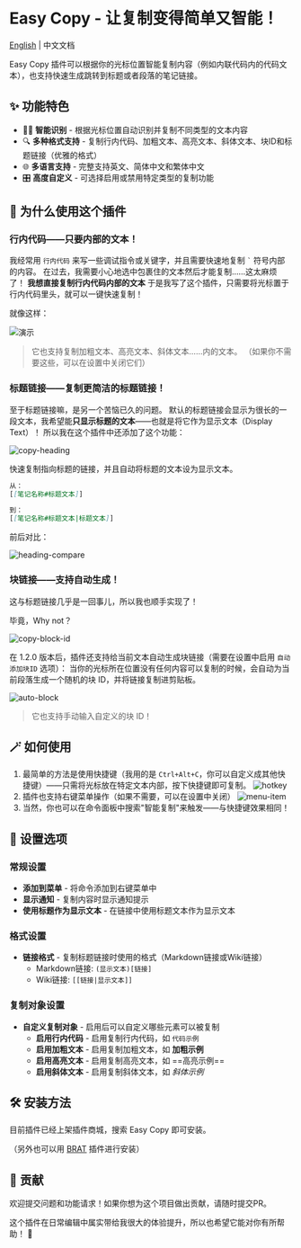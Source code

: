# Easy Copy - 让复制变得简单又智能！
[English](./README.md) | 中文文档

Easy Copy 插件可以根据你的光标位置智能复制内容（例如内联代码内的代码文本），也支持快速生成跳转到标题或者段落的笔记链接。

## ✨ 功能特色

- 🧙‍♂️ **智能识别** - 根据光标位置自动识别并复制不同类型的文本内容
- 🔍 **多种格式支持** - 复制行内代码、加粗文本、高亮文本、斜体文本、块ID和标题链接（优雅的格式）
- 🌐 **多语言支持** - 完整支持英文、简体中文和繁体中文
- 🎛️ **高度自定义** - 可选择启用或禁用特定类型的复制功能


## 🤔 为什么使用这个插件

### 行内代码——只要内部的文本！
我经常用 `行内代码` 来写一些调试指令或关键字，并且需要快速地复制 `` ` `` 符号内部的内容。
在过去，我需要小心地选中包裹住的文本然后才能复制……这太麻烦了！
**我想直接复制行内代码内部的文本**
于是我写了这个插件，只需要将光标置于行内代码里头，就可以一键快速复制！

就像这样：

![演示](assets/demo-copy.gif)

> 它也支持复制加粗文本、高亮文本、斜体文本……内的文本。
> （如果你不需要这些，可以在设置中关闭它们）



### 标题链接——复制更简洁的标题链接！
至于标题链接嘛，是另一个苦恼已久的问题。
默认的标题链接会显示为很长的一段文本，我希望能**只显示标题的文本**——也就是将它作为显示文本（Display Text）！
所以我在这个插件中还添加了这个功能：

![copy-heading](assets/copy-heading.gif)

快速复制指向标题的链接，并且自动将标题的文本设为显示文本。


```md
从：
[[笔记名称#标题文本]]

到：
[[笔记名称#标题文本|标题文本]]
```

前后对比：

![heading-compare](assets/heading-compare.png)

### 块链接——支持自动生成！
这与标题链接几乎是一回事儿，所以我也顺手实现了！

毕竟，Why not？

![copy-block-id](assets/copy-block-id.png)

在 1.2.0 版本后，插件还支持给当前文本自动生成块链接（需要在设置中启用 `自动添加块ID` 选项）：
当你的光标所在位置没有任何内容可以复制的时候，会自动为当前段落生成一个随机的块 ID，并将链接复制进剪贴板。

![auto-block](assets/auto-generate-block-id.gif)

> 它也支持手动输入自定义的块 ID！


## 🪄 如何使用

1. 最简单的方法是使用快捷键（我用的是 `Ctrl+Alt+C`，你可以自定义成其他快捷键）——只需将光标放在特定文本内部，按下快捷键即可复制。 ![hotkey](assets/hotkey.png)
2. 插件也支持右键菜单操作（如果不需要，可以在设置中关闭） ![menu-item](assets/menu-item.png)
3. 当然，你也可以在命令面板中搜索"智能复制"来触发——与快捷键效果相同！



## 🔧 设置选项

### 常规设置

- **添加到菜单** - 将命令添加到右键菜单中
- **显示通知** - 复制内容时显示通知提示
- **使用标题作为显示文本** - 在链接中使用标题文本作为显示文本

### 格式设置

- **链接格式** - 复制标题链接时使用的格式（Markdown链接或Wiki链接）
  - Markdown链接: `(显示文本)[链接]`
  - Wiki链接: `[[链接|显示文本]]`


### 复制对象设置

- **自定义复制对象** - 启用后可以自定义哪些元素可以被复制
  - **启用行内代码** - 启用复制行内代码，如 `代码示例`
  - **启用加粗文本** - 启用复制加粗文本，如 **加粗示例**
  - **启用高亮文本** - 启用复制高亮文本，如 ==高亮示例==
  - **启用斜体文本** - 启用复制斜体文本，如 *斜体示例*



## 🛠️ 安装方法

目前插件已经上架插件商城，搜索 Easy Copy 即可安装。

（另外也可以用 [BRAT](https://github.com/TfTHacker/obsidian42-brat) 插件进行安装）


## 🤝 贡献

欢迎提交问题和功能请求！如果你想为这个项目做出贡献，请随时提交PR。

这个插件在日常编辑中属实带给我很大的体验提升，所以也希望它能对你有所帮助！ 🌟

